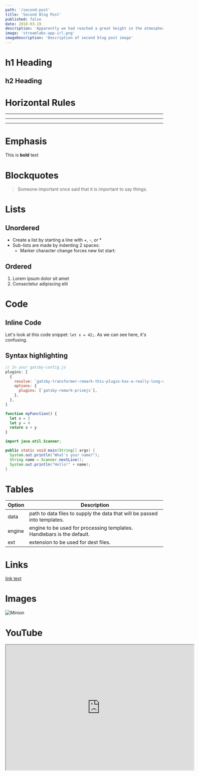 ```yaml
---
path: '/second-post'
title: 'Second Blog Post'
published: false
date: 2018-03-19
description: 'Apparently we had reached a great height in the atmosphere, for the sky was a dead black, an'
image: 'streamlabs-app-irl.png'
imageDescription: 'Description of second blog post image'
---
```


# h1 Heading

## h2 Heading

# Horizontal Rules

---

---

---

# Emphasis

This is **bold** text

# Blockquotes

> Someone important once said that it is important to say things.

# Lists

## Unordered

- Create a list by starting a line with +, -, or \*
- Sub-lists are made by indenting 2 spaces:
  - Marker character change forces new list start:

## Ordered

1.  Lorem ipsum dolor sit amet
2.  Consectetur adipiscing elit

# Code

## Inline Code

Let's look at this code snippet: `let x = 42;`. As we can see here, it's confusing.

## Syntax highlighting

```javascript
// In your gatsby-config.js
plugins: [
  {
    resolve: `gatsby-transformer-remark-this-plugin-has-a-really-long-name-for-some-reason`,
    options: {
      plugins: [`gatsby-remark-prismjs`],
    },
  },
]

function myFunction() {
  let x = 3
  let y = 4
  return x + y
}
```

```java
import java.util.Scanner;

public static void main(String[] args) {
  System.out.println("What's your name?");
  String name = Scanner.nextLine();
  System.out.println("Hello!" + name);
}
```

# Tables

| Option | Description                                                               |
| ------ | ------------------------------------------------------------------------- |
| data   | path to data files to supply the data that will be passed into templates. |
| engine | engine to be used for processing templates. Handlebars is the default.    |
| ext    | extension to be used for dest files.                                      |

# Links

[link text](http://dev.nodeca.com)

# Images

![Minion](https://octodex.github.com/images/minion.png)

# YouTube

<iframe width="600" height="400" src="https://www.youtube.com/embed/cOc6U5DgkQM"></iframe>
